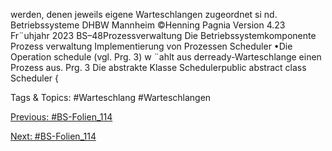 werden, denen jeweils eigene Warteschlangen zugeordnet si nd.
Betriebssysteme DHBW Mannheim ©Henning Pagnia Version 4.23 Fr¨uhjahr 2023 BS–48Prozessverwaltung Die Betriebssystemkomponente Prozess verwaltung Implementierung von Prozessen
Scheduler
•Die Operation schedule (vgl. Prg. 3) w ¨ahlt aus derready-Warteschlange einen Prozess aus.
Prg. 3 Die abstrakte Klasse Schedulerpublic abstract class Scheduler {

   Tags & Topics:
   #Warteschlang
   #Warteschlangen

[Previous: #BS-Folien_114](BS-Folien_114.md)

[Next: #BS-Folien_114](BS-Folien_114.md)
